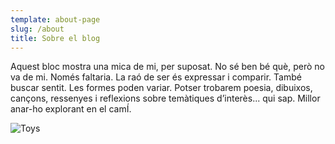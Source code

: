 ```yaml
---
template: about-page
slug: /about
title: Sobre el blog
---
```

Aquest bloc mostra una mica de mi, per suposat. No sé ben bé què, però no va de mi. Només faltaria. La raó de ser és expressar i comparir. També buscar sentit. Les formes poden variar. Potser trobarem poesia, dibuixos, cançons, ressenyes i reflexions sobre temàtiques d’interès... qui sap. Millor anar-ho explorant en el camÍ.

![Toys]( "Toys")